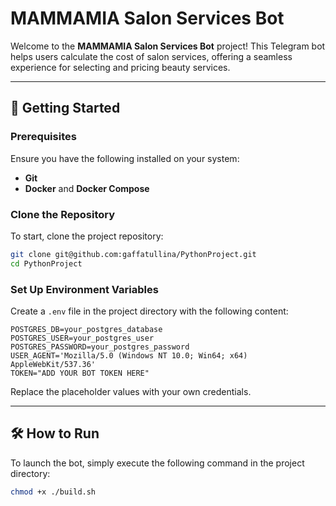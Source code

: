 # MAMMAMIA Salon Services Bot

Welcome to the **MAMMAMIA Salon Services Bot** project! This Telegram bot helps users calculate the cost of salon services, offering a seamless experience for selecting and pricing beauty services.

---

## 🚀 Getting Started

### Prerequisites
Ensure you have the following installed on your system:
- **Git**
- **Docker** and **Docker Compose**

### Clone the Repository
To start, clone the project repository:
```bash
git clone git@github.com:gaffatullina/PythonProject.git
cd PythonProject
```

### Set Up Environment Variables
Create a `.env` file in the project directory with the following content:
```env
POSTGRES_DB=your_postgres_database
POSTGRES_USER=your_postgres_user
POSTGRES_PASSWORD=your_postgres_password
USER_AGENT='Mozilla/5.0 (Windows NT 10.0; Win64; x64) AppleWebKit/537.36'
TOKEN="ADD YOUR BOT TOKEN HERE"
```
Replace the placeholder values with your own credentials.

---

## 🛠️ How to Run
To launch the bot, simply execute the following command in the project directory:
```bash
chmod +x ./build.sh
```

